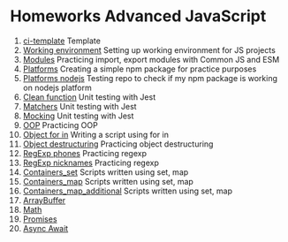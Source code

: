 # Homeworks Advanced JavaScript

1. [ci-template]()
Template
1. [Working environment]()
Setting up working environment for JS projects
1. [Modules]()
Practicing import, export modules with Common JS and ESM
1. [Platforms]()
Creating a simple npm package for practice purposes
1. [Platforms nodejs]()
Testing repo to check if my npm package is working on nodejs platform
1. [Clean function]()
Unit testing with Jest
1. [Matchers]()
Unit testing with Jest
1. [Mocking]()
Unit testing with Jest
1. [OOP]()
Practicing OOP
1. [Object for in]()
Writing a script using for in
1. [Object destructuring]()
Practicing object destructuring
1. [RegExp phones]()
Practicing regexp
1. [RegExp nicknames]()
Practicing regexp
1. [Containers_set]()
Scripts written using set, map
1. [Containers_map]()
Scripts written using set, map
1. [Containers_map_additional]()
Scripts written using set, map
1. [ArrayBuffer]()
1. [Math]()
1. [Promises]()
1. [Async Await]()